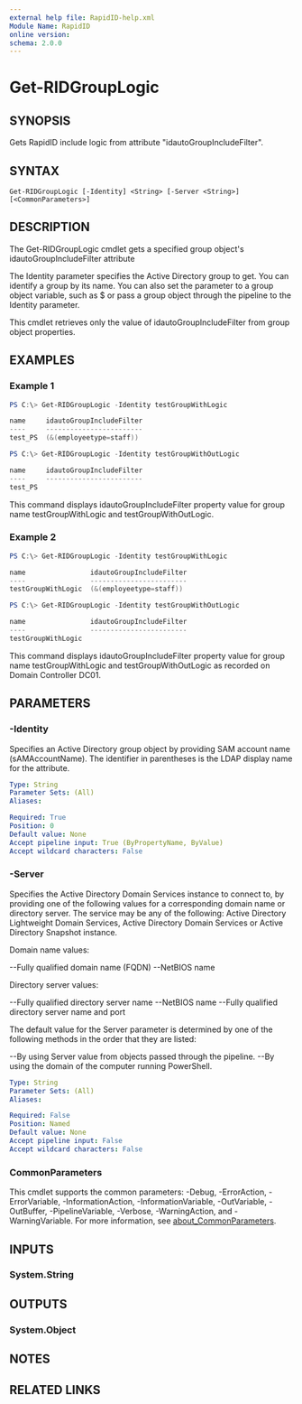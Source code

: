 ```yaml
---
external help file: RapidID-help.xml
Module Name: RapidID
online version:
schema: 2.0.0
---
```


# Get-RIDGroupLogic

## SYNOPSIS
Gets RapidID include logic from attribute "idautoGroupIncludeFilter".

## SYNTAX

```
Get-RIDGroupLogic [-Identity] <String> [-Server <String>] [<CommonParameters>]
```

## DESCRIPTION
The Get-RIDGroupLogic cmdlet gets a specified group object's idautoGroupIncludeFilter attribute

The Identity parameter specifies the Active Directory group to get. You can identify a group by its name. You can also set the parameter to a group object variable, such as $<localGroupObject> or pass a group object through the pipeline to the Identity parameter.

This cmdlet retrieves only the value of idautoGroupIncludeFilter from group object properties.

## EXAMPLES

### Example 1
```powershell
PS C:\> Get-RIDGroupLogic -Identity testGroupWithLogic

name     idautoGroupIncludeFilter
----     ------------------------
test_PS  (&(employeetype=staff))

PS C:\> Get-RIDGroupLogic -Identity testGroupWithOutLogic

name     idautoGroupIncludeFilter
----     ------------------------
test_PS

```

This command displays idautoGroupIncludeFilter property value for group name testGroupWithLogic and testGroupWithOutLogic.

### Example 2
```powershell
PS C:\> Get-RIDGroupLogic -Identity testGroupWithLogic

name                idautoGroupIncludeFilter
----                ------------------------
testGroupWithLogic  (&(employeetype=staff))

PS C:\> Get-RIDGroupLogic -Identity testGroupWithOutLogic

name                idautoGroupIncludeFilter
----                ------------------------
testGroupWithLogic

```

This command displays idautoGroupIncludeFilter property value for group name testGroupWithLogic and testGroupWithOutLogic as recorded on Domain Controller DC01.

## PARAMETERS

### -Identity
Specifies an Active Directory group object by providing SAM account name (sAMAccountName). The identifier in parentheses is the LDAP display name for the attribute.

```yaml
Type: String
Parameter Sets: (All)
Aliases:

Required: True
Position: 0
Default value: None
Accept pipeline input: True (ByPropertyName, ByValue)
Accept wildcard characters: False
```

### -Server
Specifies the Active Directory Domain Services instance to connect to, by providing one of the following values for a corresponding domain name or directory server. The service may be any of the following: Active Directory Lightweight Domain Services, Active Directory Domain Services or Active Directory Snapshot instance.

Domain name values:

--Fully qualified domain name (FQDN)
--NetBIOS name

Directory server values:

--Fully qualified directory server name
--NetBIOS name
--Fully qualified directory server name and port

The default value for the Server parameter is determined by one of the following methods in the order that they are listed:

--By using Server value from objects passed through the pipeline.
--By using the domain of the computer running PowerShell.

```yaml
Type: String
Parameter Sets: (All)
Aliases:

Required: False
Position: Named
Default value: None
Accept pipeline input: False
Accept wildcard characters: False
```

### CommonParameters
This cmdlet supports the common parameters: -Debug, -ErrorAction, -ErrorVariable, -InformationAction, -InformationVariable, -OutVariable, -OutBuffer, -PipelineVariable, -Verbose, -WarningAction, and -WarningVariable. For more information, see [about_CommonParameters](http://go.microsoft.com/fwlink/?LinkID=113216).

## INPUTS

### System.String

## OUTPUTS

### System.Object
## NOTES

## RELATED LINKS
